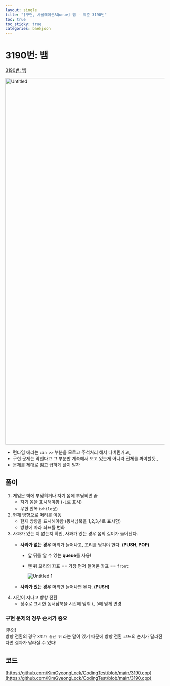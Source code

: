 ```yaml
---
layout: single
title: "[구현, 시뮬레이션&Queue] 뱀 - 백준 3190번"
toc: true
toc_sticky: true
categories: baekjoon
---
```


# 3190번: 뱀

[3190번: 뱀](https://www.acmicpc.net/problem/3190)

<img width="1157" alt="Untitled" src="https://github.com/user-attachments/assets/a75068fd-5601-4a16-8a10-c3347336824d">

- 런타임 에러는 `cin >>` 부분을 모르고 주석처리 해서 나버린거고,,
- 구현 문제는 막힌다고 그 부분만 계속해서 보고 있는게 아니라 전체를 봐야할듯,,
- 문제를 제대로 읽고 급하게 풀지 말자

## 풀이

1. 게임은 벽에 부딪히거나 자기 몸에 부딪히면 끝
    - 자기 몸을 표시해야함 (`-1`로 표시)
    - 무한 반복 (`while`문)
2. 현재 방향으로 머리를 이동
    - 현재 방향을 표시해야함 (동서남북을 1,2,3,4로 표시함)
    - 방향에 따라 좌표를 변화
3. 사과가 있는 지 없는지 확인, 사과가 있는 경우 몸의 길이가 늘어난다.
    - **사과가 없는 경우** 머리가 늘어나고, 꼬리를 당겨야 한다. **(PUSH, POP)**
        - 앞 뒤를 알 수 있는 **queue**를 사용!
        - 맨 뒤 꼬리의 좌표 == 가장 먼저 들어온 좌표 == `front`
            
            ![Untitled 1](https://github.com/user-attachments/assets/922c9634-d0d0-4f16-9617-9f5efa018682)
            
    - **사과가 있는 경우** 머리만 늘어나면 된다. **(PUSH)**
4. 시간이 지나고 방향 전환
    - 정수로 표시한 동서남북을 시간에 맞춰 `L`, `D`에 맞게 변경
    

### 구현 문제의 경우 **순서가 중요**
!주의!    
방향 전환의 경우 `X초가 끝난 뒤` 라는 말이 있기 때문에 방향 전환 코드의 순서가 달라진다면 결과가 달라질 수 있다! 


## 코드

[https://github.com/KimGyeongLock/CodingTest/blob/main/3190.cpp](https://github.com/KimGyeongLock/CodingTest/blob/main/3190.cpp)
